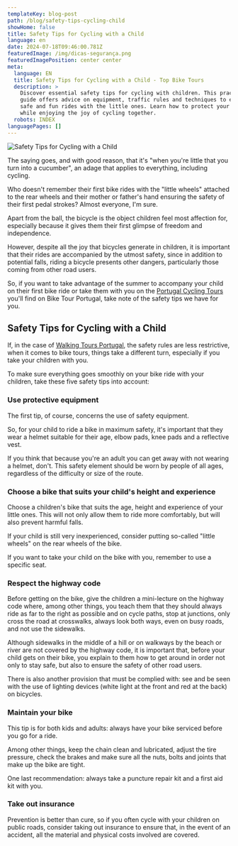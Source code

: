 ```yaml
---
templateKey: blog-post
path: /blog/safety-tips-cycling-child
showHome: false
title: Safety Tips for Cycling with a Child
language: en
date: 2024-07-18T09:46:00.781Z
featuredImage: /img/dicas-segurança.png
featuredImagePosition: center center
meta:
  language: EN
  title: Safety Tips for Cycling with a Child - Top Bike Tours
  description: >
    Discover essential safety tips for cycling with children. This practical
    guide offers advice on equipment, traffic rules and techniques to ensure
    safe and fun rides with the little ones. Learn how to protect your family
    while enjoying the joy of cycling together.
  robots: INDEX
languagePages: []
---
```

![Safety Tips for Cycling with a Child](/img/dicas-segurança.png "Safety Tips for Cycling with a Child")



The saying goes, and with good reason, that it's "when you're little that you turn into a cucumber", an adage that applies to everything, including cycling.

Who doesn't remember their first bike rides with the "little wheels" attached to the rear wheels and their mother or father's hand ensuring the safety of their first pedal strokes? Almost everyone, I'm sure.

Apart from the ball, the bicycle is the object children feel most affection for, especially because it gives them their first glimpse of freedom and independence.

However, despite all the joy that bicycles generate in children, it is important that their rides are accompanied by the utmost safety, since in addition to potential falls, riding a bicycle presents other dangers, particularly those coming from other road users.

So, if you want to take advantage of the summer to accompany your child on their first bike ride or take them with you on the [Portugal Cycling Tours](https://topbiketoursportugal.com/) you'll find on Bike Tour Portugal, take note of the safety tips we have for you.

## Safety Tips for Cycling with a Child

If, in the case of [Walking Tours Portugal](https://topwalkingtoursportugal.com/), the safety rules are less restrictive, when it comes to bike tours, things take a different turn, especially if you take your children with you.

To make sure everything goes smoothly on your bike ride with your children, take these five safety tips into account:

### Use protective equipment

The first tip, of course, concerns the use of safety equipment.

So, for your child to ride a bike in maximum safety, it's important that they wear a helmet suitable for their age, elbow pads, knee pads and a reflective vest.

If you think that because you're an adult you can get away with not wearing a helmet, don't. This safety element should be worn by people of all ages, regardless of the difficulty or size of the route.

### Choose a bike that suits your child's height and experience

Choose a children's bike that suits the age, height and experience of your little ones. This will not only allow them to ride more comfortably, but will also prevent harmful falls.

If your child is still very inexperienced, consider putting so-called "little wheels" on the rear wheels of the bike.

If you want to take your child on the bike with you, remember to use a specific seat.

### Respect the highway code

Before getting on the bike, give the children a mini-lecture on the highway code where, among other things, you teach them that they should always ride as far to the right as possible and on cycle paths, stop at junctions, only cross the road at crosswalks, always look both ways, even on busy roads, and not use the sidewalks.

Although sidewalks in the middle of a hill or on walkways by the beach or river are not covered by the highway code, it is important that, before your child gets on their bike, you explain to them how to get around in order not only to stay safe, but also to ensure the safety of other road users.

There is also another provision that must be complied with: see and be seen with the use of lighting devices (white light at the front and red at the back) on bicycles.

### Maintain your bike

This tip is for both kids and adults: always have your bike serviced before you go for a ride.

Among other things, keep the chain clean and lubricated, adjust the tire pressure, check the brakes and make sure all the nuts, bolts and joints that make up the bike are tight.

One last recommendation: always take a puncture repair kit and a first aid kit with you.

### Take out insurance

Prevention is better than cure, so if you often cycle with your children on public roads, consider taking out insurance to ensure that, in the event of an accident, all the material and physical costs involved are covered.